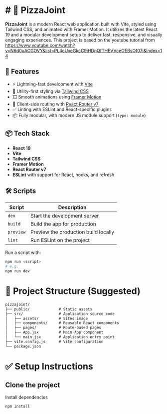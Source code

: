 # # 🍕 PizzaJoint

**PizzaJoint** is a modern React web application built with Vite, styled using Tailwind CSS, and animated with Framer Motion. 
It utilizes the latest React 19 and a modular development setup to deliver fast, responsive, and visually engaging experiences.
This project is based on the youtube tutorial from https://www.youtube.com/watch?v=N6d0uACGOVY&list=PL4cUxeGkcC9iHDnQfTHEVVceOEBsOf07i&index=14

## 🚀 Features

- ⚡ Lightning-fast development with [Vite](https://vitejs.dev/)
- 🎨 Utility-first styling via [Tailwind CSS](https://tailwindcss.com/)
- 🎞️ Smooth animations using [Framer Motion](https://www.framer.com/motion/)
- 🔁 Client-side routing with [React Router v7](https://reactrouter.com/)
- ✅ Linting with ESLint and React-specific plugins
- 📦 Fully modular, with modern JS module support (`type: module`)

## 📦 Tech Stack

- **React 19**
- **Vite**
- **Tailwind CSS**
- **Framer Motion**
- **React Router v7**
- **ESLint** with support for React, hooks, and refresh

## 🛠️ Scripts

| Script      | Description                          |
|-------------|--------------------------------------|
| `dev`       | Start the development server         |
| `build`     | Build the app for production         |
| `preview`   | Preview the production build locally |
| `lint`      | Run ESLint on the project            |

Run a script with:

```bash
npm run <script>
# e.g.
npm run dev
```

# 📁 Project Structure (Suggested)
```html
pizzajoint/
├── public/             # Static assets
├── src/                # Application source code
│   ├── assets/         # Sites image
│   ├── components/     # Reusable React components
│   ├── pages/          # Route-based pages
│   ├── App.jsx         # Main App component
│   └── main.jsx        # Application entry point
├── vite.config.js      # Vite configuration
└── package.json
```

# ✅ Setup Instructions
## Clone the project

Install dependencies

```bash
npm install
```
